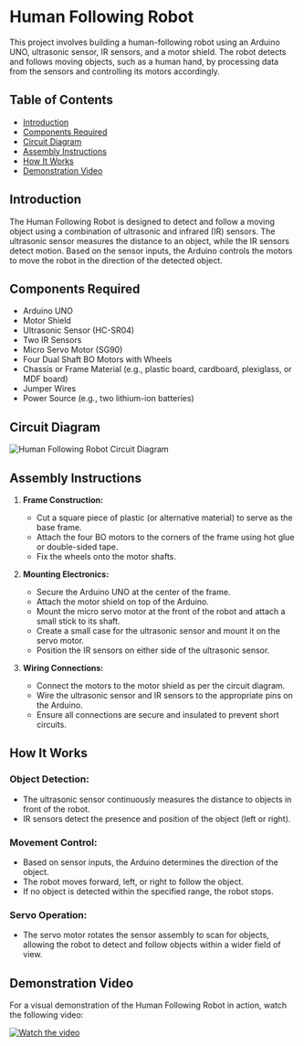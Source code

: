 # Human Following Robot

This project involves building a human-following robot using an Arduino UNO, ultrasonic sensor, IR sensors, and a motor shield. The robot detects and follows moving objects, such as a human hand, by processing data from the sensors and controlling its motors accordingly.

## Table of Contents

- [Introduction](#introduction)
- [Components Required](#components-required)
- [Circuit Diagram](#circuit-diagram)
- [Assembly Instructions](#assembly-instructions)
- [How It Works](#how-it-works)
- [Demonstration Video](#demonstration-video)

## Introduction

The Human Following Robot is designed to detect and follow a moving object using a combination of ultrasonic and infrared (IR) sensors. The ultrasonic sensor measures the distance to an object, while the IR sensors detect motion. Based on the sensor inputs, the Arduino controls the motors to move the robot in the direction of the detected object.

## Components Required

- Arduino UNO
- Motor Shield
- Ultrasonic Sensor (HC-SR04)
- Two IR Sensors
- Micro Servo Motor (SG90)
- Four Dual Shaft BO Motors with Wheels
- Chassis or Frame Material (e.g., plastic board, cardboard, plexiglass, or MDF board)
- Jumper Wires
- Power Source (e.g., two lithium-ion batteries)

## Circuit Diagram

![Human Following Robot Circuit Diagram](https://letsmakeprojects.com/wp-content/uploads/2021/03/human-following-robot-circuit-diagram.jpg)

## Assembly Instructions

1. **Frame Construction:**
   - Cut a square piece of plastic (or alternative material) to serve as the base frame.
   - Attach the four BO motors to the corners of the frame using hot glue or double-sided tape.
   - Fix the wheels onto the motor shafts.

2. **Mounting Electronics:**
   - Secure the Arduino UNO at the center of the frame.
   - Attach the motor shield on top of the Arduino.
   - Mount the micro servo motor at the front of the robot and attach a small stick to its shaft.
   - Create a small case for the ultrasonic sensor and mount it on the servo motor.
   - Position the IR sensors on either side of the ultrasonic sensor.

3. **Wiring Connections:**
   - Connect the motors to the motor shield as per the circuit diagram.
   - Wire the ultrasonic sensor and IR sensors to the appropriate pins on the Arduino.
   - Ensure all connections are secure and insulated to prevent short circuits.

## How It Works

### Object Detection:
- The ultrasonic sensor continuously measures the distance to objects in front of the robot.
- IR sensors detect the presence and position of the object (left or right).

### Movement Control:
- Based on sensor inputs, the Arduino determines the direction of the object.
- The robot moves forward, left, or right to follow the object.
- If no object is detected within the specified range, the robot stops.

### Servo Operation:
- The servo motor rotates the sensor assembly to scan for objects, allowing the robot to detect and follow objects within a wider field of view.

## Demonstration Video

For a visual demonstration of the Human Following Robot in action, watch the following video:

[![Watch the video](https://img.youtube.com/vi/bdQL5vsal_M/0.jpg)](https://youtu.be/bdQL5vsal_M)

